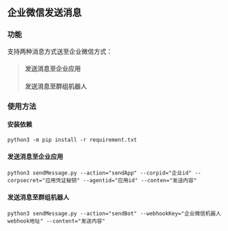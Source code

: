 ## 企业微信发送消息
### 功能
支持两种消息方式送至企业微信方式：
> #### 发送消息至企业应用
> #### 发送消息至群组机器人
    
### 使用方法
#### 安装依赖

    python3 -m pip install -r requirement.txt    

#### 发送消息至企业应用

    python3 sendMessage.py --action="sendApp" --corpid="企业id" --corpsecret="应用凭证秘钥" --agentid="应用id" --conten="发送内容"

#### 发送消息至群组机器人

    python3 sendMessage.py --action="sendBot" --webhookKey="企业微信机器人webhook地址" --content="发送内容"

